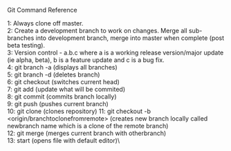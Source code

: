 Git Command Reference

1: Always clone off master.\
2: Create a development branch to work on changes. Merge all sub-branches into development branch, merge into master when complete (post beta testing).\
3: Version control - a.b.c where a is a working release version/major update (ie alpha, beta), b is a feature update and c is a bug fix.\
4: git branch -a (displays all branches)\
5: git branch -d <branchname> (deletes branch)\
6: git checkout <branchname> (switches current head)\
7: git add <file> (update what will be commited)\
8: git commit <branch> (commits branch locally)\
9: git push (pushes current branch)\
10: git clone <repository link> (clones repository)
11: git checkout -b <newbranchname> <origin/branchtoclonefromremote> (creates new branch locally called newbranch name which is a clone of the remote branch)\
12: git merge <otherbranch> (merges current branch with otherbranch)\
13: start <file> (opens file with default editor)\


